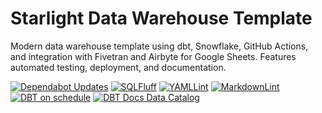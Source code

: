 # Starlight Data Warehouse Template

Modern data warehouse template using dbt, Snowflake, GitHub Actions, and integration with Fivetran and Airbyte for Google Sheets. Features automated testing, deployment, and documentation.

[![Dependabot Updates](https://github.com/StarlightInsights/StarlightDataWarehouseTemplate/actions/workflows/dependabot/dependabot-updates/badge.svg?branch=main)](https://github.com/StarlightInsights/StarlightDataWarehouseTemplate/actions/workflows/dependabot/dependabot-updates)
[![SQLFluff](https://github.com/StarlightInsights/StarlightDataWarehouseTemplate/actions/workflows/sqlfluff.yml/badge.svg?branch=main&event=schedule)](https://github.com/StarlightInsights/StarlightDataWarehouseTemplate/actions/workflows/sqlfluff.yml)
[![YAMLLint](https://github.com/StarlightInsights/StarlightDataWarehouseTemplate/actions/workflows/yamllint.yml/badge.svg?branch=main&event=schedule)](https://github.com/StarlightInsights/StarlightDataWarehouseTemplate/actions/workflows/yamllint.yml)
[![MarkdownLint](https://github.com/StarlightInsights/StarlightDataWarehouseTemplate/actions/workflows/markdownlint.yml/badge.svg?branch=main&event=schedule)](https://github.com/StarlightInsights/StarlightDataWarehouseTemplate/actions/workflows/markdownlint.yml)
[![DBT on schedule](https://github.com/StarlightInsights/StarlightDataWarehouseTemplate/actions/workflows/dbt-on-schedule.yml/badge.svg?branch=main)](https://github.com/StarlightInsights/StarlightDataWarehouseTemplate/actions/workflows/dbt-on-schedule.yml)
[![DBT Docs Data Catalog](https://img.shields.io/badge/DBT%20Docs-Data%20Catalog-blue.svg?logo=dbt)](https://starlightinsights.github.io/StarlightDataWarehouseTemplate/)
